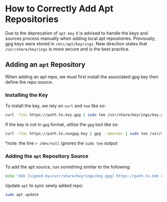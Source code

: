 # How to Correctly Add Apt Repositories

Due to the deprecation of `apt-key` it is advised to handle the keys and sources process manually when adding local apt repositories.
Previously, gpg keys were stored in `/etc/apt/keyrings`. New direction states that `/usr/share/keyrings` is more secure and is the best practice.

## Adding an `apt` Repository

When adding an apt repo, we must first install the associated gpg key then define the repo source.

### Installing the Key

To install the key, we rely on `curl` and `tee` like so:

```bash
curl -fsSL https://path.to.key.gpg | sudo tee /usr/share/keyrings/key.gpg
```

If the key is not in `gpg` format, utilize the `gpg` tool like so:

```bash
curl -fsSL https://path.to.nongpg.key | gpg --dearmor | sudo tee /usr/share/keyrings/key.gpg > /dev/null
```

\*note: the line `> /dev/null` ignores the `sudo tee` output

### Adding the `apt` Repository Source

To add the apt source, run something similar to the following:

```bash
echo "deb [signed-by=/usr/share/keyrings/key.gpg] https://path.to.deb example main" | sudo tee /etc/apt/sources.list.d/example.list
```

Update `apt` to sync sewly added repo:

```bash
sudo apt update
```
